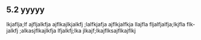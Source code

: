 ## 5.2 yyyyy

lkjaflja;lf ajfljalkfja ajflkajlkjalkfj ;lalfkjafja ajflkjalfkja llajfla fljalfjalfja;lkjfla flk-
jalkfj ;alkasjflkajlkfja lfjalkfj;lka jlkajf;lkajflksajflkajflkj
